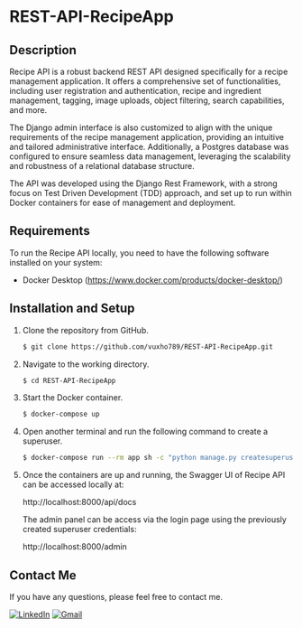 # REST-API-RecipeApp

## Description
Recipe API is a robust backend REST API designed specifically for a recipe management application. It offers a comprehensive set of functionalities, including user registration and authentication, recipe and ingredient management, tagging, image uploads, object filtering, search capabilities, and more.

The Django admin interface is also customized to align with the unique requirements of the recipe management application, providing an intuitive and tailored administrative interface. Additionally, a Postgres database was configured to ensure seamless data management, leveraging the scalability and robustness of a relational database structure.

The API was developed using the Django Rest Framework, with a strong focus on Test Driven Development (TDD) approach, and set up to run within Docker containers for ease of management and deployment.

## Requirements
To run the Recipe API locally, you need to have the following software installed on your system:
- Docker Desktop (https://www.docker.com/products/docker-desktop/)

## Installation and Setup
1. Clone the repository from GitHub.
   ```bash
   $ git clone https://github.com/vuxho789/REST-API-RecipeApp.git
   ```

2. Navigate to the working directory.
   ```bash
   $ cd REST-API-RecipeApp
   ```

3. Start the Docker container.
   ```bash
   $ docker-compose up
   ```

4. Open another terminal and run the following command to create a superuser.
   ```bash
   $ docker-compose run --rm app sh -c "python manage.py createsuperuser"
   ```

5. Once the containers are up and running, the Swagger UI of Recipe API can be accessed locally at:

   http://localhost:8000/api/docs

   The admin panel can be access via the login page using the previously created superuser credentials:

   http://localhost:8000/admin

## Contact Me
If you have any questions, please feel free to contact me.
<p align="left">
  <a href="https://www.linkedin.com/in/vutuanho"><img alt="LinkedIn" title="LinkedIn" src="https://img.shields.io/badge/LinkedIn-0077B5?style=for-the-badge&logo=linkedin&logoColor=white"/></a>
  <a href="mailto:vuho.tech@gmail.com"><img alt="Gmail" title="Gmail" src="https://img.shields.io/badge/Gmail-D14836?style=for-the-badge&logo=gmail&logoColor=white"/></a>
</p>